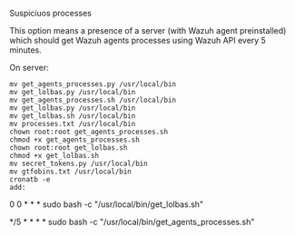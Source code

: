 Suspiciuos processes

This option means a presence of a server (with Wazuh agent preinstalled) which should get Wazuh agents processes using Wazuh API every 5 minutes.

On server:

    mv get_agents_processes.py /usr/local/bin
    mv get_lolbas.py /usr/local/bin
    mv get_agents_processes.sh /usr/local/bin
    mv get_lolbas.py /usr/local/bin
    mv get_lolbas.sh /usr/local/bin
    mv processes.txt /usr/local/bin
    chown root:root get_agents_processes.sh
    chmod +x get_agents_processes.sh
    chown root:root get_lolbas.sh
    chmod +x get_lolbas.sh
    mv secret_tokens.py /usr/local/bin
    mv gtfobins.txt /usr/local/bin
    cronatb -e
    add:

0 0 * * * sudo bash -c "/usr/local/bin/get_lolbas.sh"

*/5 * * * * sudo bash -c "/usr/local/bin/get_agents_processes.sh"
